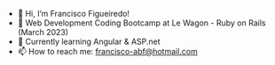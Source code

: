 - 👋 Hi, I’m Francisco Figueiredo!
- 👀 Web Development Coding Bootcamp at Le Wagon - Ruby on Rails (March 2023)
- 👥 Currently learning Angular & ASP.net 
- 📫 How to reach me: francisco-abf@hotmail.com

<!---
xicofigueiredo/xicofigueiredo is a ✨ special ✨ repository because its `README.md` (this file) appears on your GitHub profile.
You can click the Preview link to take a look at your changes.
--->
